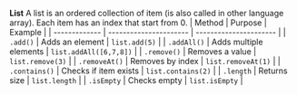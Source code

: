**List**
    A list is an ordered  collection of item (is also called in other language array).
    Each item has an index that start from 0.
    | Method        | Purpose                | Example                |
| ------------- | ---------------------- | ---------------------- |
| `.add()`      | Adds an element        | `list.add(5)`          |
| `.addAll()`   | Adds multiple elements | `list.addAll([6,7,8])` |
| `.remove()`   | Removes a value        | `list.remove(3)`       |
| `.removeAt()` | Removes by index       | `list.removeAt(1)`     |
| `.contains()` | Checks if item exists  | `list.contains(2)`     |
| `.length`     | Returns size           | `list.length`          |
| `.isEmpty`    | Checks empty           | `list.isEmpty`         |
